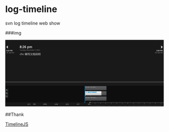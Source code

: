 log-timeline
============

svn log timeline web show

###img

![](doc/show.jpg)

##Thank

[TimelineJS](https://github.com/NUKnightLab/TimelineJS)
